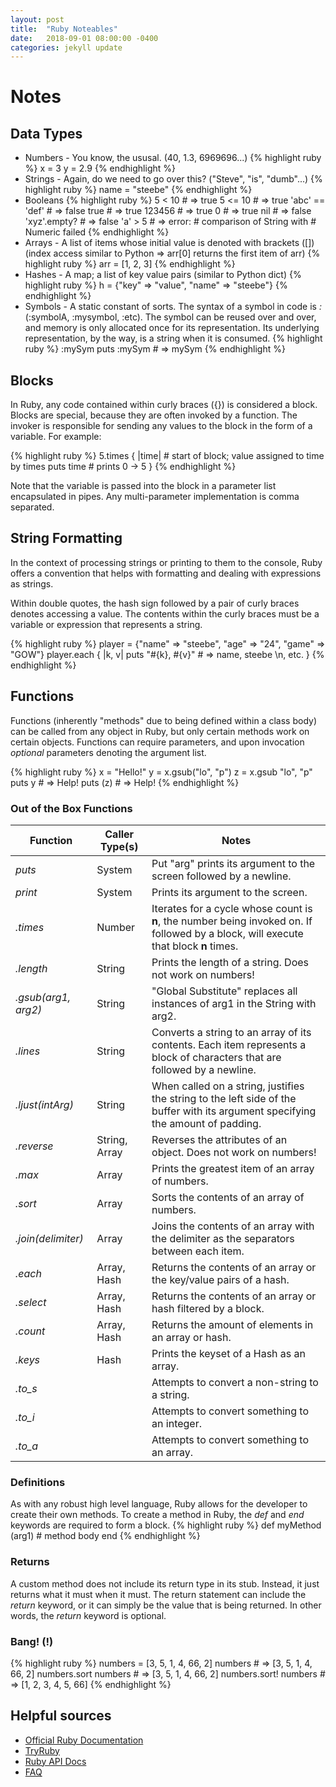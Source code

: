 ```yaml
---
layout: post
title:  "Ruby Noteables"
date:   2018-09-01 08:00:00 -0400
categories: jekyll update
---
```


# Notes

## Data Types
* Numbers - You know, the ususal. (40, 1.3, 6969696...)
{% highlight ruby %}
x = 3
y = 2.9
{% endhighlight %}
* Strings - Again, do we need to go over this? ("Steve", "is", "dumb"...)
{% highlight ruby %}
name = "steebe"
{% endhighlight %}
* Booleans
{% highlight ruby %}
5 < 10          # => true
5     <= 10     # => true
'abc' == 'def'  # => false
true            # => true
123456          # => true
0               # => true
nil             # => false
'xyz'.empty?    # => false
'a' > 5         # => error:
                # comparison of String with
                # Numeric failed
{% endhighlight %}
* Arrays - A list of items whose initial value is denoted with brackets ([]) (index access similar to Python => arr[0] returns the first item of arr)
{% highlight ruby %}
arr = [1, 2, 3]
{% endhighlight %}
* Hashes - A map; a list of key value pairs (similar to Python dict)
{% highlight ruby %}
h = {"key" => "value", "name" => "steebe"}
{% endhighlight %}
* Symbols - A static constant of sorts. The syntax of a symbol in code is _:<symbol-name>_ (:symbolA, :mysymbol, :etc). The symbol can be reused over and over, and memory is only allocated once for its representation. Its underlying representation, by the way, is a string when it is consumed.
{% highlight ruby %}
:mySym
puts :mySym # => mySym
{% endhighlight %}

## Blocks
In Ruby, any code contained within curly braces ({}) is considered a block. Blocks are special, because they are often invoked by a function. The invoker is responsible for sending any values to the block in the form of a variable. For example:

{% highlight ruby %}
5.times { |time|    # start of block; value assigned to time by times
    puts time       # prints 0 -> 5
}
{% endhighlight %}

Note that the variable is passed into the block in a parameter list encapsulated in pipes. Any multi-parameter implementation is comma separated.

## String Formatting
In the context of processing strings or printing to them to the console, Ruby offers a convention that helps with formatting and dealing with expressions as strings.

Within double quotes, the hash sign followed by a pair of curly braces denotes accessing a value. The contents within the curly braces must be a variable or expression that represents a string.

{% highlight ruby %}
player = {"name" => "steebe", "age" => "24", "game" => "GOW"}
player.each { |k, v|
    puts "#{k}, #{v}" # => name, steebe \n, etc.
}
{% endhighlight %}

## Functions
Functions (inherently "methods" due to being defined within a class body) can be called from any object in Ruby, but only certain methods work on certain objects.
Functions can require parameters, and upon invocation _optional_ parameters denoting the argument list.

{% highlight ruby %}
x = "Hello!"
y = x.gsub("lo", "p")
z = x.gsub "lo", "p"
puts y      # => Help!
puts (z)    # => Help!
{% endhighlight %}


### Out of the Box Functions

Function | Caller Type(s) | Notes
-------  | -------------  | -----
_puts_   | System         | Put "arg" prints its argument to the screen followed by a newline.
_print_  | System         | Prints its argument to the screen.
_.times_ | Number         | Iterates for a cycle whose count is **n**, the number being invoked on. If followed by a block, will execute that block **n** times.
_.length_ | String | Prints the length of a string. Does not work on numbers!
_.gsub(arg1, arg2)_ | String | "Global Substitute" replaces all instances of arg1 in the String with arg2.
_.lines_ | String | Converts a string to an array of its contents. Each item represents a block of characters that are followed by a newline.
_.ljust(intArg)_ | String | When called on a string, justifies the string to the left side of the buffer with its argument specifying the amount of padding.
_.reverse_ | String, Array | Reverses the attributes of an object. Does not work on numbers!
_.max_ | Array | Prints the greatest item of an array of numbers.
_.sort_ | Array | Sorts the contents of an array of numbers.
_.join(delimiter)_ | Array | Joins the contents of an array with the delimiter as the separators between each item.
_.each_ | Array, Hash | Returns the contents of an array or the key/value pairs of a hash.
_.select_ | Array, Hash | Returns the contents of an array or hash filtered by a block.
_.count_ | Array, Hash | Returns the amount of elements in an array or hash.
_.keys_ | Hash | Prints the keyset of a Hash as an array.
_.to_s_ |   | Attempts to convert a non-string to a string.
_.to_i_ |   | Attempts to convert something to an integer.
_.to_a_ |   | Attempts to convert something to an array.

### Definitions
As with any robust high level language, Ruby allows for the developer to create their own methods. To create a method in Ruby, the _def_ and _end_ keywords are required to form a block.
{% highlight ruby %}
def myMethod (arg1)
    # method body
end
{% endhighlight %}

### Returns
A custom method does not include its return type in its stub. Instead, it just returns what it must when it must. The return statement can include the _return_ keyword, or it can simply be the value that is being returned. In other words, the _return_ keyword is optional.

### Bang! (!)
{% highlight ruby %}
numbers = [3, 5, 1, 4, 66, 2]
numbers   # => [3, 5, 1, 4, 66, 2]
numbers.sort
numbers   # => [3, 5, 1, 4, 66, 2]
numbers.sort!
numbers   # => [1, 2, 3, 4, 5, 66]
{% endhighlight %}

## Helpful sources
- [Official Ruby Documentation](https://www.ruby-lang.org/en/documentation/)
- [TryRuby](https://ruby.github.io/TryRuby/)
- [Ruby API Docs](http://ruby-doc.org/core-2.5.1/doc/)
- [FAQ](https://www.ruby-lang.org/en/documentation/faq/1/)
